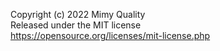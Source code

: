 Copyright (c) 2022 Mimy Quality  
Released under the MIT license  
https://opensource.org/licenses/mit-license.php